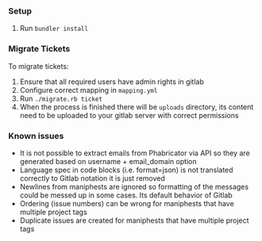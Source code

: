 ### Setup

1. Run `bundler install`

### Migrate Tickets

To migrate tickets:
1. Ensure that all required users have admin rights in gitlab
2. Configure correct mapping in `mapping.yml`
3. Run `./migrate.rb ticket`
4. When the process is finished there will be `uploads` directory, its content need to be uploaded to your gitlab server with correct permissions

### Known issues

* It is not possible to extract emails from Phabricator via API so they are generated based on username + email_domain option
* Language spec in code blocks (i.e. format=json) is not translated correctly to Gitlab notation it is just removed
* Newlines from maniphests are ignored so formatting of the messages could be messed up in some cases. Its default behavior of Gitlab
* Ordering (issue numbers) can be wrong for maniphests that have multiple project tags
* Duplicate issues are created for maniphests that have multiple project tags
